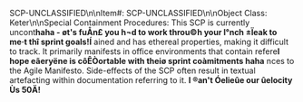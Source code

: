 SCP-UNCLASSIFIED\n\nItem#: SCP-UNCLASSIFIED\n\nObject Class: Keter\n\nSpecial Containment Procedures: This SCP is currently uncont**haha - øt's fuÅn£ you h¬d to work throu©h your l°nch ±Ïeak to me·t thî sprint goals!Í** ained and has ethereal properties, making it difficult to track. It primarily manifests in office environments that contain refere**I hope eãeryëne is côÊÒortable with theiø sprint coàmitments haha** nces to the Agile Manifesto. Side-effects of the SCP often result in textual artefacting within documentation referring to it.
**I ®an't Óelieûe our ûelocity Ùs 50Ä!** 
